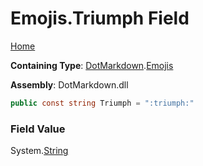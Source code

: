 # Emojis\.Triumph Field

[Home](../../../README.md)

**Containing Type**: [DotMarkdown](../../README.md)\.[Emojis](../README.md)

**Assembly**: DotMarkdown\.dll

```csharp
public const string Triumph = ":triumph:"
```

### Field Value

System\.[String](https://docs.microsoft.com/en-us/dotnet/api/system.string)